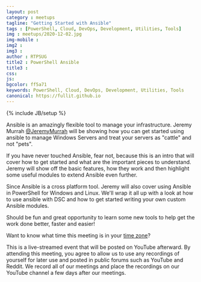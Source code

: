 ```yaml
---
layout: post
category : meetups
tagline: "Getting Started with Ansible"
tags : [PowerShell, Cloud, DevOps, Development, Utilities, Tools]
img : meetups/2020-12-02.jpg
img-mobile : 
img2 : 
img3 : 
author : RTPSUG
title2 : PowerShell Ansible
title3 : 
css: 
js: 
bgcolor: ff5a71
keywords: PowerShell, Cloud, DevOps, Development, Utilities, Tools
canonical: https://fullit.github.io
---
```

{% include JB/setup %}

Ansible is an amazingly flexible tool to manage your infrastructure. Jeremy Murrah [@JeremyMurrah](https://twitter.com/JeremyMurrah) will be showing how you can get started using ansible to manage Windows Servers and treat your servers as "cattle" and not "pets".

<!-- more -->

If you have never touched Ansible, fear not, because this is an intro that will cover how to get started and what are the important pieces to understand. Jeremy will show off the basic features, how they work and then highlight some useful modules to extend Ansible even further.

Since Ansible is a cross platform tool. Jeremy will also cover using Ansible in PowerShell for Windows and Linux. We'll wrap it all up with a look at how to use ansible with DSC and how to get started writing your own custom Ansible modules.

Should be fun and great opportunity to learn some new tools to help get the work done better, faster and easier!

Want to know what time this meeting is in your [time zone](https://everytimezone.com/s/3811ca58)?

This is a live-streamed event that will be posted on YouTube afterward. By attending this meeting, you agree to allow us to use any recordings of yourself for later use and posted in public forums such as YouTube and Reddit. We record all of our meetings and place the recordings on our YouTube channel a few days after our meetings.
